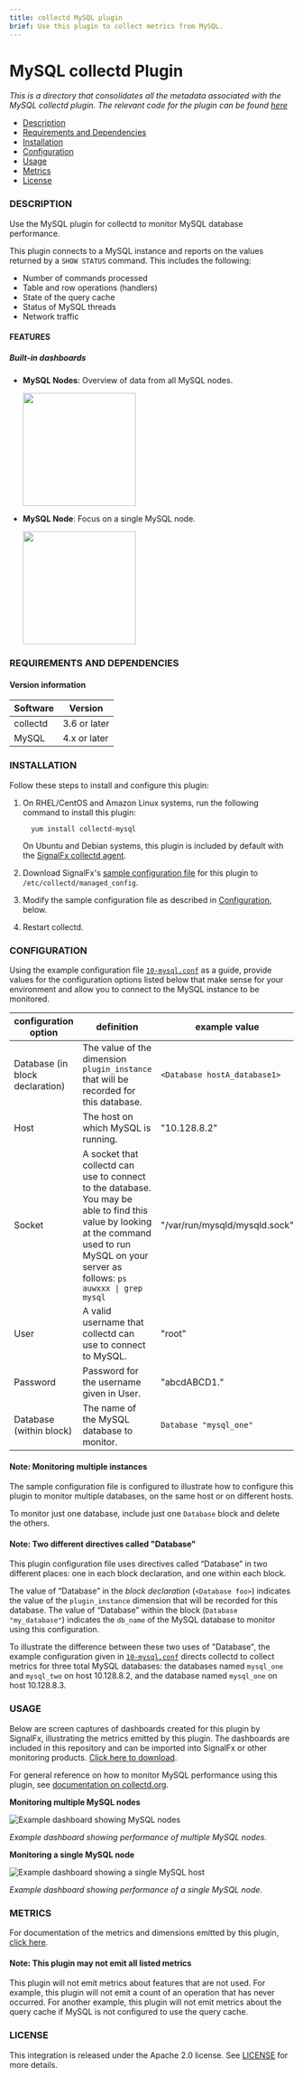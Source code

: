 ```yaml
---
title: collectd MySQL plugin
brief: Use this plugin to collect metrics from MySQL.
---
```


# MySQL collectd Plugin

_This is a directory that consolidates all the metadata associated with the MySQL collectd plugin. The relevant code for the plugin can be found [here](https://github.com/signalfx/collectd/blob/master/src/mysql.c)_

- [Description](#description)
- [Requirements and Dependencies](#requirements-and-dependencies)
- [Installation](#installation)
- [Configuration](#configuration)
- [Usage](#usage)
- [Metrics](#metrics)
- [License](#license)

### DESCRIPTION

Use the MySQL plugin for collectd to monitor MySQL database performance.

This plugin connects to a MySQL instance and reports on the values returned by a `SHOW STATUS` command. This includes the following:

  - Number of commands processed
  - Table and row operations (handlers)
  - State of the query cache
  - Status of MySQL threads
  - Network traffic

#### FEATURES

##### Built-in dashboards

- **MySQL Nodes**: Overview of data from all MySQL nodes.

  [<img src='./img/dashboard_mysql_nodes.png' width=200px>](./img/dashboard_mysql_nodes.png)

- **MySQL Node**: Focus on a single MySQL node.

  [<img src='./img/dashboard_mysql_node.png' width=200px>](./img/dashboard_mysql_node.png)  

### REQUIREMENTS AND DEPENDENCIES

#### Version information

| Software  | Version        |
|-----------|----------------|
| collectd  |  3.6 or later  |
| MySQL     |  4.x or later  |

### INSTALLATION

Follow these steps to install and configure this plugin:

1. On RHEL/CentOS and Amazon Linux systems, run the following command to install this plugin:

         yum install collectd-mysql
         
   On Ubuntu and Debian systems, this plugin is included by default with the [SignalFx collectd agent](../collectd). 

1. Download SignalFx's [sample configuration file](./10-mysql.conf) for this plugin to `/etc/collectd/managed_config`.

1. Modify the sample configuration file as described in [Configuration](#configuration), below.

1. Restart collectd.

### CONFIGURATION

Using the example configuration file [`10-mysql.conf`](././10-mysql.conf) as a guide, provide values for the configuration options listed below that make sense for your environment and allow you to connect to the MySQL instance to be monitored.

| configuration option | definition | example value |
| ---------------------|------------|---------------|
| Database (in block declaration) | The value of the dimension `plugin_instance` that will be recorded for this database. | `<Database hostA_database1>` |
| Host  | The host on which MySQL is running. | "10.128.8.2" |
| Socket | A socket that collectd can use to connect to the database. You may be able to find this value by looking at the command used to run MySQL on your server as follows: <code>ps auwxxx &#124; grep mysql<code> | "/var/run/mysqld/mysqld.sock" |
| User | A valid username that collectd can use to connect to MySQL. | "root"
| Password | Password for the username given in User. | "abcdABCD1." |
| Database (within block) | The name of the MySQL database to monitor. | `Database "mysql_one"`|

#### Note: Monitoring multiple instances
The sample configuration file is configured to illustrate how to configure this plugin to monitor multiple databases, on the same host or on different hosts.

To monitor just one database, include just one `Database` block and delete the others.

#### Note: Two different directives called "Database"
This plugin configuration file uses directives called “Database” in two different places: one in each block declaration, and one within each block.

The value of “Database” in the _block declaration_ (`<Database foo>`) indicates the value of the  `plugin_instance` dimension that will be recorded for this database. The value of “Database” within the block (`Database "my_database"`) indicates the `db_name` of the MySQL database to monitor using this configuration.

To illustrate the difference between these two uses of "Database", the example configuration given in [`10-mysql.conf`](././10-mysql.conf) directs collectd to collect metrics for three total MySQL databases: the databases named `mysql_one` and `mysql_two` on host 10.128.8.2, and the database named `mysql_one` on host 10.128.8.3.

### USAGE

Below are screen captures of dashboards created for this plugin by SignalFx, illustrating the metrics emitted by this plugin. The dashboards are included in this repository and can be imported into SignalFx or other monitoring products. [Click here to download](././Page_MySQL.json).

For general reference on how to monitor MySQL performance using this plugin, see [documentation on collectd.org](https://collectd.org/wiki/index.php/Plugin:MySQL).

**Monitoring multiple MySQL nodes**

![Example dashboard showing MySQL nodes](././img/MySQL_nodes_dashboard.png)

*Example dashboard showing performance of multiple MySQL nodes.*

**Monitoring a single MySQL node**

![Example dashboard showing a single MySQL host](././img/MySQL_node_dashboard.png)

*Example dashboard showing performance of a single MySQL node.*

### METRICS

For documentation of the metrics and dimensions emitted by this plugin, [click here](././docs).

#### Note: This plugin may not emit all listed metrics

This plugin will not emit metrics about features that are not used. For example, this plugin will not emit a count of an operation that has never occurred. For another example, this plugin will not emit metrics about the query cache if MySQL is not configured to use the query cache.

### LICENSE

This integration is released under the Apache 2.0 license. See [LICENSE](./LICENSE) for more details.
